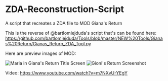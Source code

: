 # ZDA-Reconstruction-Script
A script that recreates a ZDA file to MOD Giana's Return

This is the reverse of @bartlomiejduda's script that's can be found here: https://github.com/bartlomiejduda/Tools/blob/master/NEW%20Tools/Gianas%20Return/Gianas_Return_ZDA_Tool.py

Here are preview images of MOD:

![Maria in Giana's Return Title Screen](https://user-images.githubusercontent.com/129554573/229241284-8736327c-c0d6-4d17-8d55-28730040082c.png)
![Gioni's Return Screenshot](https://user-images.githubusercontent.com/129554573/229241308-4294653b-3ed0-4dac-922f-3b247d4f9d85.png)

Video:
https://www.youtube.com/watch?v=m7NXvU-YEgY
